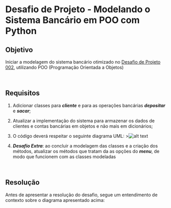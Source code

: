 # Desafio de Projeto - Modelando o Sistema Bancário em POO com Python

## Objetivo

Iniciar a modelagem do sistema bancário otimizado no [Desafio de Projeto 002](https://github.com/rodolfoom1982/treinamentos/tree/main/dio-dominando-python-e-suas-estruturas-de-dados/Desafio%20de%20Projeto%20002%20-%20Otimizando%20o%20sistema%20banc%C3%A1rio%20com%20fun%C3%A7%C3%B5es%20Python), utilizando POO (Programação Orientada a Objetos)

<br>

## Requisitos

1) Adicionar classes para ***cliente*** e para as operações bancárias ***depositar*** e ***sacar***;
2) Atualizar a implementação do sistema para armazenar os dados de clientes e contas bancárias em objetos e não mais em dicionários;
3) O código deverá respeitar o seguinte diagrama UML:
        >![alt text](readmeFiles/diagramaUML.PNG)

4) ***Desafio Extra***: ao concluir a modelagem das classes e a criação dos métodos, atualizar os métodos que tratam da as opções do ***menu***, de modo que funcionem com as classes modeladas

<br>

## Resolução

Antes de apresentar a resolução do desafio, segue um entendimento de contexto sobre o diagrama apresentado acima:


~~~Python
~~~
